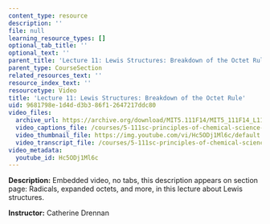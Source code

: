 ```yaml
---
content_type: resource
description: ''
file: null
learning_resource_types: []
optional_tab_title: ''
optional_text: ''
parent_title: 'Lecture 11: Lewis Structures: Breakdown of the Octet Rule'
parent_type: CourseSection
related_resources_text: ''
resource_index_text: ''
resourcetype: Video
title: 'Lecture 11: Lewis Structures: Breakdown of the Octet Rule'
uid: 9681798e-1d4d-d3b3-86f1-2647217ddc80
video_files:
  archive_url: https://archive.org/download/MIT5.111F14/MIT5_111F14_L11_300k.mp4
  video_captions_file: /courses/5-111sc-principles-of-chemical-science-fall-2014/0fd611b5e92d5811bc2b17a6cd313a86_Hc5ODj1Ml6c.vtt
  video_thumbnail_file: https://img.youtube.com/vi/Hc5ODj1Ml6c/default.jpg
  video_transcript_file: /courses/5-111sc-principles-of-chemical-science-fall-2014/e18ade512589b19f86540ffb2245c5f5_Hc5ODj1Ml6c.pdf
video_metadata:
  youtube_id: Hc5ODj1Ml6c
---
```


**Description:** Embedded video, no tabs, this description appears on section page: Radicals, expanded octets, and more, in this lecture about Lewis structures.

**Instructor:** Catherine Drennan